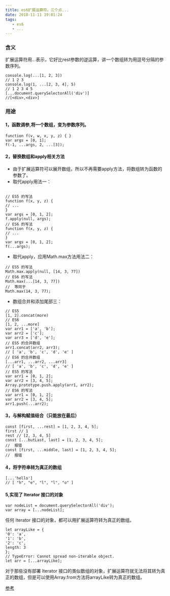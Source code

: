 ```yaml
---
title: es6扩展运算符，三个点...
date: 2018-11-11 19:01:24
tags: 
   - es6
   - ...
---
```


### 含义

扩展运算符用...表示，它好比rest参数的逆运算，讲一个数组转为用逗号分隔的参数序列。
```
console.log(...[1, 2, 3])
// 1 2 3
console.log(1, ...[2, 3, 4], 5)
// 1 2 3 4 5
[...document.querySelectorAll('div')]
//[<div>,<div>]
```
### 用途

#### 1，函数调参,将一个数组，变为参数序列。
```
function f(v, w, x, y, z) { }
var args = [0, 1];
f(-1, ...args, 2, ...[3]);
```

#### 2，替换数组和apply相关方法
* 由于扩展运算符可以展开数组，所以不再需要apply方法，将数组转为函数的参数了。
* 取代apply用法一：
```

// ES5 的写法
function f(x, y, z) {
// ...
}
var args = [0, 1, 2];
f.apply(null, args);
// ES6 的写法
function f(x, y, z) {
// ...
}
var args = [0, 1, 2];
f(...args);
```
* 取代apply，应用Math.max方法用法二：
```
// ES5 的写法
Math.max.apply(null, [14, 3, 77])
// ES6 的写法
Math.max(...[14, 3, 77])
//  等同于
Math.max(14, 3, 77);
```
* 数组合并和添加尾部三：
```
// ES5
[1, 2].concat(more)
// ES6
[1, 2, ...more]
var arr1 = ['a', 'b'];
var arr2 = ['c'];
var arr3 = ['d', 'e'];
// ES5 的合并数组
arr1.concat(arr2, arr3);
// [ 'a', 'b', 'c', 'd', 'e' ]
// ES6 的合并数组
[...arr1, ...arr2, ...arr3]
// [ 'a', 'b', 'c', 'd', 'e' ]
// ES5 的写法
var arr1 = [0, 1, 2];
var arr2 = [3, 4, 5];
Array.prototype.push.apply(arr1, arr2);
// ES6 的写法
var arr1 = [0, 1, 2];
var arr2 = [3, 4, 5];
arr1.push(...arr2);
```

#### 3，与解构赋值结合（只能放在最后）
```
const [first, ...rest] = [1, 2, 3, 4, 5];
first // 1
rest // [2, 3, 4, 5]
const [...butLast, last] = [1, 2, 3, 4, 5];
//  报错
const [first, ...middle, last] = [1, 2, 3, 4, 5];
//  报错
```

#### 4，将字符串转为真正的数组
```
[...'hello']
// [ "h", "e", "l", "l", "o" ]
```

#### 5,实现了 Iterator 接口的对象
```
var nodeList = document.querySelectorAll('div');
var array = [...nodeList];
```
任何 Iterator 接口的对象，都可以用扩展运算符转为真正的数组。


```
let arrayLike = {
'0': 'a',
'1': 'b',
'2': 'c',
length: 3
};
// TypeError: Cannot spread non-iterable object.
let arr = [...arrayLike];
```
对于那些没有部署 Iterator 接口的类似数组的对象，扩展运算符就无法将其转为真正的数组，但是可以使用Array.from方法将arrayLike转为真正的数组。


[参考](https://blog.csdn.net/qq_30100043/article/details/53391308)